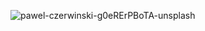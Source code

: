 ![pawel-czerwinski-g0eRErPBoTA-unsplash](https://user-images.githubusercontent.com/79036088/231329628-4202afc1-63b3-457a-8686-b93d3afc1d86.jpg)

